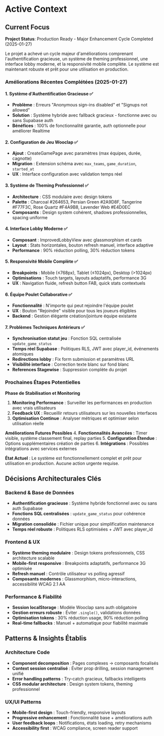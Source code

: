 # Active Context

## Current Focus

**Project Status**: Production Ready - Major Enhancement Cycle Completed (2025-01-27)

Le projet a achevé un cycle majeur d'améliorations comprenant l'authentification gracieuse, un système de theming professionnel, une interface lobby moderne, et la responsivité mobile complète. Le système est maintenant robuste et prêt pour une utilisation en production.

### Améliorations Récentes Complétées (2025-01-27)

#### 1. **Système d'Authentification Gracieuse** ✅
   - **Problème** : Erreurs "Anonymous sign-ins disabled" et "Signups not allowed"
   - **Solution** : Système hybride avec fallback gracieux - fonctionne avec ou sans Supabase auth
   - **Bénéfices** : 100% de fonctionnalité garantie, auth optionnelle pour améliorer Realtime

#### 2. **Configuration de Jeu Wooclap** ✅
   - **Ajout** : CreateGamePage avec paramètres (max équipes, durée, cagnotte)
   - **Migration** : Extension schéma avec `max_teams`, `game_duration`, `started_at`
   - **UX** : Interface configuration avec validation temps réel

#### 3. **Système de Theming Professionnel** ✅
   - **Architecture** : CSS modulaire avec design tokens
   - **Palette** : Charcoal #264653, Persian Green #2A9D8F, Tangerine #F77F3C, Rose Quartz #F4A9B8, Lavender Web #E4D0EC
   - **Composants** : Design system cohérent, shadows professionnelles, spacing uniforme

#### 4. **Interface Lobby Moderne** ✅
   - **Composant** : ImprovedLobbyView avec glassmorphism et cards
   - **Layout** : Stats horizontales, bouton refresh manuel, interface adaptive
   - **Performance** : 90% réduction polling, 30% réduction tokens

#### 5. **Responsivité Mobile Complète** ✅
   - **Breakpoints** : Mobile (≤768px), Tablet (≤1024px), Desktop (>1024px)
   - **Optimisations** : Touch targets, layouts adaptatifs, performance 3G
   - **UX** : Navigation fluide, refresh button FAB, quick stats contextuels

#### 6. **Équipe Poulet Collaborative** ✅
   - **Fonctionnalité** : N'importe qui peut rejoindre l'équipe poulet
   - **UX** : Bouton "Rejoindre" visible pour tous les joueurs éligibles
   - **Backend** : Gestion élégante création/jointure équipe existante

#### 7. **Problèmes Techniques Antérieurs** ✅
   - **Synchronisation statut jeu** : Fonction SQL centralisée `update_game_status`
   - **Temps réel Supabase** : Politiques RLS, JWT avec player_id, événements atomiques
   - **Redirections lobby** : Fix form submission et paramètres URL
   - **Visibilité interface** : Correction texte blanc sur fond blanc
   - **References Stagewise** : Suppression complète du projet

### Prochaines Étapes Potentielles

**Phase de Stabilisation et Monitoring**
1. **Monitoring Performance** : Surveiller les performances en production avec vrais utilisateurs
2. **Feedback UX** : Recueillir retours utilisateurs sur les nouvelles interfaces
3. **Optimisation Continue** : Analyser métriques et optimiser selon utilisation réelle

**Améliorations Futures Possibles**
4. **Fonctionnalités Avancées** : Timer visible, système classement final, replay parties
5. **Configuration Étendue** : Options supplémentaires création de parties
6. **Intégrations** : Possibles intégrations avec services externes

**État Actuel** : Le système est fonctionnellement complet et prêt pour utilisation en production. Aucune action urgente requise.

## Décisions Architecturales Clés

### Backend & Base de Données
- **Authentification gracieuse** : Système hybride fonctionnel avec ou sans auth Supabase
- **Fonctions SQL centralisées** : `update_game_status` pour cohérence données
- **Migration consolidée** : Fichier unique pour simplification maintenance
- **Temps réel robuste** : Politiques RLS optimisées + JWT avec player_id

### Frontend & UX
- **Système theming modulaire** : Design tokens professionnels, CSS architecture scalable
- **Mobile-first responsive** : Breakpoints adaptatifs, performance 3G optimisée
- **Refresh manuel** : Contrôle utilisateur vs polling agressif
- **Composants modernes** : Glassmorphism, micro-interactions, accessibilité WCAG 2.1 AA

### Performance & Fiabilité
- **Session localStorage** : Modèle Wooclap sans auth obligatoire
- **Gestion erreurs robuste** : Éviter `.single()`, validations données
- **Optimisation tokens** : 30% réduction usage, 90% réduction polling
- **Real-time fallbacks** : Manuel + automatique pour fiabilité maximale

## Patterns & Insights Établis

### Architecture Code
- **Component decomposition** : Pages complexes → composants focalisés
- **Context session centralisé** : Éviter prop drilling, session management unifié
- **Error handling patterns** : Try-catch gracieux, fallbacks intelligents
- **CSS modular architecture** : Design system tokens, theming professionnel

### UX/UI Patterns
- **Mobile-first design** : Touch-friendly, responsive layouts
- **Progressive enhancement** : Fonctionnalité base + améliorations auth
- **User feedback loops** : Notifications, états loading, retry mechanisms
- **Accessibility first** : WCAG compliance, screen reader support 